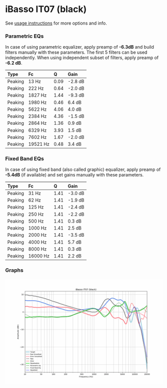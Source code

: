 # iBasso IT07 (black)
See [usage instructions](https://github.com/jaakkopasanen/AutoEq#usage) for more options and info.

### Parametric EQs
In case of using parametric equalizer, apply preamp of **-6.3dB** and build filters manually
with these parameters. The first 5 filters can be used independently.
When using independent subset of filters, apply preamp of **-6.2 dB**.

| Type    | Fc       |    Q | Gain    |
|:--------|:---------|:-----|:--------|
| Peaking | 13 Hz    | 0.09 | -2.8 dB |
| Peaking | 222 Hz   | 0.64 | -2.0 dB |
| Peaking | 1827 Hz  | 1.44 | -9.3 dB |
| Peaking | 1980 Hz  | 0.46 | 6.4 dB  |
| Peaking | 5622 Hz  | 4.06 | 4.0 dB  |
| Peaking | 2384 Hz  | 4.36 | -1.5 dB |
| Peaking | 2864 Hz  | 1.36 | 0.9 dB  |
| Peaking | 6329 Hz  | 3.93 | 1.5 dB  |
| Peaking | 7602 Hz  | 1.67 | -2.0 dB |
| Peaking | 19521 Hz | 0.48 | 3.4 dB  |

### Fixed Band EQs
In case of using fixed band (also called graphic) equalizer, apply preamp of **-5.4dB**
(if available) and set gains manually with these parameters.

| Type    | Fc       |    Q | Gain    |
|:--------|:---------|:-----|:--------|
| Peaking | 31 Hz    | 1.41 | -3.0 dB |
| Peaking | 62 Hz    | 1.41 | -1.9 dB |
| Peaking | 125 Hz   | 1.41 | -2.4 dB |
| Peaking | 250 Hz   | 1.41 | -2.2 dB |
| Peaking | 500 Hz   | 1.41 | 0.3 dB  |
| Peaking | 1000 Hz  | 1.41 | 2.5 dB  |
| Peaking | 2000 Hz  | 1.41 | -3.5 dB |
| Peaking | 4000 Hz  | 1.41 | 5.7 dB  |
| Peaking | 8000 Hz  | 1.41 | 0.3 dB  |
| Peaking | 16000 Hz | 1.41 | 2.2 dB  |

### Graphs
![](./iBasso%20IT07%20(black).png)